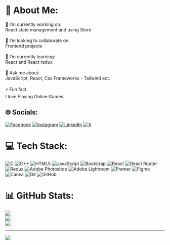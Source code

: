 # 💫 About Me:
🔭 I’m currently working on:<br>React state management and using Store<br><br>👯 I’m looking to collaborate on:<br>Frontend projects<br><br>🌱 I’m currently learning:<br>React and React redux<br><br>💬 Ask me about:<br>JavaScript, React, Css Frameworks - Tailwind ect.<br><br>⚡ Fun fact:<br>I love Playing Online Games.


## 🌐 Socials:
[![Facebook](https://img.shields.io/badge/Facebook-%231877F2.svg?logo=Facebook&logoColor=white)](https://facebook.com/saymahtab/) [![Instagram](https://img.shields.io/badge/Instagram-%23E4405F.svg?logo=Instagram&logoColor=white)](https://instagram.com/_mehtab__09) [![LinkedIn](https://img.shields.io/badge/LinkedIn-%230077B5.svg?logo=linkedin&logoColor=white)](https://linkedin.com/in/mohd-mahtab-0937122a0/) [![X](https://img.shields.io/badge/X-black.svg?logo=X&logoColor=white)](https://x.com//say_mahtab) 

# 💻 Tech Stack:
![C](https://img.shields.io/badge/c-%2300599C.svg?style=for-the-badge&logo=c&logoColor=white) ![C++](https://img.shields.io/badge/c++-%2300599C.svg?style=for-the-badge&logo=c%2B%2B&logoColor=white) ![HTML5](https://img.shields.io/badge/html5-%23E34F26.svg?style=for-the-badge&logo=html5&logoColor=white) ![JavaScript](https://img.shields.io/badge/javascript-%23323330.svg?style=for-the-badge&logo=javascript&logoColor=%23F7DF1E) ![Bootstrap](https://img.shields.io/badge/bootstrap-%238511FA.svg?style=for-the-badge&logo=bootstrap&logoColor=white) ![React](https://img.shields.io/badge/react-%2320232a.svg?style=for-the-badge&logo=react&logoColor=%2361DAFB) ![React Router](https://img.shields.io/badge/React_Router-CA4245?style=for-the-badge&logo=react-router&logoColor=white) ![Redux](https://img.shields.io/badge/redux-%23593d88.svg?style=for-the-badge&logo=redux&logoColor=white) ![Adobe Photoshop](https://img.shields.io/badge/adobe%20photoshop-%2331A8FF.svg?style=for-the-badge&logo=adobe%20photoshop&logoColor=white) ![Adobe Lightroom](https://img.shields.io/badge/Adobe%20Lightroom-31A8FF.svg?style=for-the-badge&logo=Adobe%20Lightroom&logoColor=white) ![Framer](https://img.shields.io/badge/Framer-black?style=for-the-badge&logo=framer&logoColor=blue) ![Figma](https://img.shields.io/badge/figma-%23F24E1E.svg?style=for-the-badge&logo=figma&logoColor=white) ![Canva](https://img.shields.io/badge/Canva-%2300C4CC.svg?style=for-the-badge&logo=Canva&logoColor=white) ![Git](https://img.shields.io/badge/git-%23F05033.svg?style=for-the-badge&logo=git&logoColor=white) ![GitHub](https://img.shields.io/badge/github-%23121011.svg?style=for-the-badge&logo=github&logoColor=white)
# 📊 GitHub Stats:
![](https://github-readme-stats.vercel.app/api?username=saymahtab&theme=dark&hide_border=false&include_all_commits=false&count_private=false)<br/>
![](https://github-readme-streak-stats.herokuapp.com/?user=saymahtab&theme=dark&hide_border=false)<br/>
![](https://github-readme-stats.vercel.app/api/top-langs/?username=saymahtab&theme=dark&hide_border=false&include_all_commits=false&count_private=false&layout=compact)

---
[![](https://visitcount.itsvg.in/api?id=saymahtab&icon=0&color=0)](https://visitcount.itsvg.in)

<!-- Proudly created with GPRM ( https://gprm.itsvg.in ) -->
